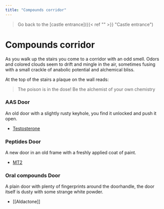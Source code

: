 ```yaml
---
title: "Compounds corridor"
---
```

>Go back to the [castle entrance]({{< ref "" >}} "Castle entrance")

# Compounds corridor
As you walk up the stairs you come to a corridor with an odd smell. Odors and colored clouds seem to drift and mingle in the air, sometimes fusing with a small crackle of anabolic potential and alchemical bliss. 

At the top of the stairs a plaque on the wall reads:
> The poison is in the dose! Be the alchemist of your own chemistry

### AAS Door
An old door with a slightly rusty keyhole, you find it unlocked and push it open.
- [Testosterone](Testosterone.md)

### Peptides Door
A new door in an old frame with a freshly applied coat of paint. 
- [MT2](Compounds/MT2.md)

### Oral compounds Door
A plain door with plenty of fingerprints around the doorhandle, the 
door itself is dusty with some strange white powder.
- [[Aldactone]]

